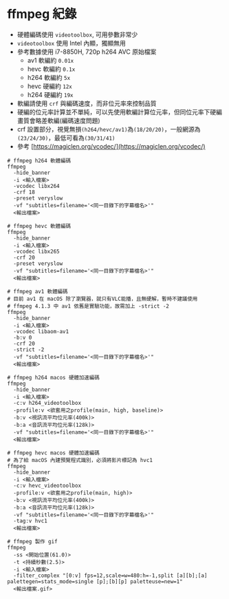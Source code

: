# ffmpeg 紀錄

- 硬體編碼使用 `videotoolbox`, 可用參數非常少
- `videotoolbox` 使用 Intel 內顯，獨顯無用
- 參考數據使用 i7-8850H, 720p h264 AVC 原始檔案
  - av1 軟編約 `0.01x`
  - hevc 軟編約 `0.1x`
  - h264 軟編約 `5x`
  - hevc 硬編約 `12x`
  - h264 硬編約 `19x`
- 軟編請使用 `crf` 與編碼速度，而非位元率來控制品質
- 硬編的位元率計算並不單純，可以先使用軟編計算位元率，但同位元率下硬編畫質會略差軟編(編碼速度問題)
- crf 設置部分，視覺無損`(h264/hevc/av1)`為`(18/20/20)`，一般網源為`(23/24/30)`，最低可看為`(30/31/41)`
- 參考 [https://magiclen.org/vcodec/](https://magiclen.org/vcodec/)

```fish
# ffmpeg h264 軟體編碼
ffmpeg
  -hide_banner
  -i <輸入檔案>
  -vcodec libx264
  -crf 18
  -preset veryslow
  -vf "subtitles=filename='<同一目錄下的字幕檔名>'"
  <輸出檔案>

# ffmpeg hevc 軟體編碼
ffmpeg
  -hide_banner
  -i <輸入檔案>
  -vcodec libx265
  -crf 20
  -preset veryslow
  -vf "subtitles=filename='<同一目錄下的字幕檔名>'"
  <輸出檔案>

# ffmpeg av1 軟體編碼
# 目前 av1 在 macOS 除了瀏覽器，就只有VLC能播，且無硬解，暫時不建議使用
# ffmpeg 4.1.3 中 av1 依舊是實驗功能，故需加上 -strict -2
ffmpeg
  -hide_banner
  -i <輸入檔案>
  -vcodec libaom-av1
  -b:v 0
  -crf 20
  -strict -2
  -vf "subtitles=filename='<同一目錄下的字幕檔名>'"
  <輸出檔案>

# ffmpeg h264 macos 硬體加速編碼
ffmpeg
  -hide_banner
  -i <輸入檔案>
  -c:v h264_videotoolbox
  -profile:v <欲套用之profile(main, high, baseline)>
  -b:v <視訊流平均位元率(400k)>
  -b:a <音訊流平均位元率(128k)>
  -vf "subtitles=filename='<同一目錄下的字幕檔名>'"
  <輸出檔案>

# ffmpeg hevc macos 硬體加速編碼
# 為了給 macOS 內建預覽程式識別，必須將影片標記為 hvc1
ffmpeg
  -hide_banner
  -i <輸入檔案>
  -c:v hevc_videotoolbox
  -profile:v <欲套用之profile(main, high)>
  -b:v <視訊流平均位元率(400k)>
  -b:a <音訊流平均位元率(128k)>
  -vf "subtitles=filename='<同一目錄下的字幕檔名>'"
  -tag:v hvc1
  <輸出檔案>

# ffmpeg 製作 gif
ffmpeg
  -ss <開始位置(61.0)>
  -t <持續秒數(2.5)>
  -i <輸入檔案>
  -filter_complex "[0:v] fps=12,scale=w=480:h=-1,split [a][b];[a] palettegen=stats_mode=single [p];[b][p] paletteuse=new=1"
  <輸出檔案.gif>
```
